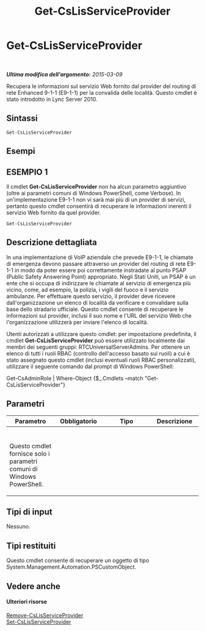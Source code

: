 ﻿---
title: Get-CsLisServiceProvider
TOCTitle: Get-CsLisServiceProvider
ms:assetid: 060b0b32-5787-487b-b1d9-7a0c7dd44d80
ms:mtpsurl: https://technet.microsoft.com/it-it/library/Gg398116(v=OCS.15)
ms:contentKeyID: 49299565
ms.date: 08/24/2015
mtps_version: v=OCS.15
ms.translationtype: HT
---

# Get-CsLisServiceProvider

 

_**Ultima modifica dell'argomento:** 2015-03-09_

Recupera le informazioni sul servizio Web fornito dal provider del routing di rete Enhanced 9-1-1 (E9-1-1) per la convalida delle località. Questo cmdlet è stato introdotto in Lync Server 2010.

## Sintassi

    Get-CsLisServiceProvider

## Esempi

## ESEMPIO 1

Il cmdlet **Get-CsLisServiceProvider** non ha alcun parametro aggiuntivo (oltre ai parametri comuni di Windows PowerShell, come Verbose). In un'implementazione E9-1-1 non vi sarà mai più di un provider di servizi, pertanto questo cmdlet consentirà di recuperare le informazioni inerenti il servizio Web fornito da quel provider.

    Get-CsLisServiceProvider

## Descrizione dettagliata

In una implementazione di VoIP aziendale che prevede E9-1-1, le chiamate di emergenza devono passare attraverso un provider del routing di rete E9-1-1 in modo da poter essere poi correttamente instradate al punto PSAP (Public Safety Answering Point) appropriato. Negli Stati Uniti, un PSAP è un ente che si occupa di indirizzare le chiamate al servizio di emergenza più vicino, come, ad esempio, la polizia, i vigili del fuoco e il servizio ambulanze. Per effettuare questo servizio, il provider deve ricevere dall'organizzazione un elenco di località da verificare e convalidare sulla base dello stradario ufficiale. Questo cmdlet consente di recuperare le informazioni sul provider, inclusi il suo nome e l'URL del servizio Web che l'organizzazione utilizzerà per inviare l'elenco di località.

Utenti autorizzati a utilizzare questo cmdlet: per impostazione predefinita, il cmdlet **Get-CsLisServiceProvider** può essere utilizzato localmente dai membri dei seguenti gruppi: RTCUniversalServerAdmins. Per ottenere un elenco di tutti i ruoli RBAC (controllo dell'accesso basato sui ruoli) a cui è stato assegnato questo cmdlet (inclusi eventuali ruoli RBAC personalizzati), utilizzare il seguente comando dal prompt di Windows PowerShell:

Get-CsAdminRole | Where-Object {$\_.Cmdlets –match "Get-CsLisServiceProvider"}

## Parametri


<table>
<colgroup>
<col style="width: 25%" />
<col style="width: 25%" />
<col style="width: 25%" />
<col style="width: 25%" />
</colgroup>
<thead>
<tr class="header">
<th>Parametro</th>
<th>Obbligatorio</th>
<th>Tipo</th>
<th>Descrizione</th>
</tr>
</thead>
<tbody>
<tr class="odd">
<td><p></p></td>
<td><p></p></td>
<td><p></p></td>
<td><p></p></td>
</tr>
<tr class="even">
<td><p>Questo cmdlet fornisce solo i parametri comuni di Windows PowerShell.</p></td>
<td><p></p></td>
<td><p></p></td>
<td> </td>
</tr>
</tbody>
</table>


## Tipi di input

Nessuno.

## Tipi restituiti

Questo cmdlet consente di recuperare un oggetto di tipo System.Management.Automation.PSCustomObject.

## Vedere anche

#### Ulteriori risorse

[Remove-CsLisServiceProvider](remove-cslisserviceprovider.md)  
[Set-CsLisServiceProvider](set-cslisserviceprovider.md)

